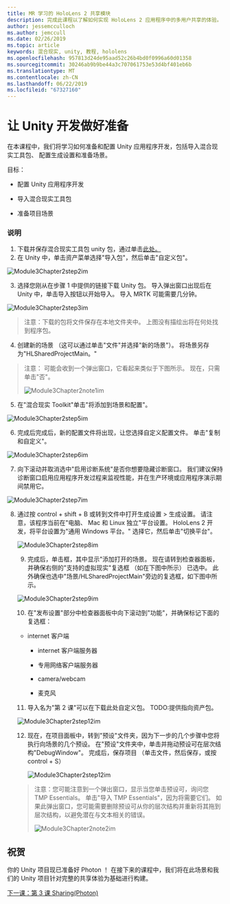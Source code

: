 ```yaml
---
title: MR 学习的 HoloLens 2 共享模块
description: 完成此课程以了解如何实现 HoloLens 2 应用程序中的多用户共享的体验。
author: jessemcculloch
ms.author: jemccull
ms.date: 02/26/2019
ms.topic: article
keywords: 混合现实, unity, 教程, hololens
ms.openlocfilehash: 957813d24de95aad52c26b4bd0f0996a60d01358
ms.sourcegitcommit: 30246ab9b9be44a3c707061753e53d4bf401eb6b
ms.translationtype: MT
ms.contentlocale: zh-CN
ms.lasthandoff: 06/22/2019
ms.locfileid: "67327160"
---
```

# <a name="getting-unity-ready-for-development"></a>**让 Unity 开发做好准备** 

在本课程中，我们将学习如何准备和配置 Unity 应用程序开发，包括导入混合现实工具包、 配置生成设置和准备场景。

目标：

- 配置 Unity 应用程序开发

- 导入混合现实工具包

- 准备项目场景

### <a name="instructions"></a>说明

1. 下载并保存混合现实工具包 unity 包，通过单击[此处。](https://github.com/microsoft/MixedRealityToolkit-Unity/releases/download/v2.0.0-RC1-Refresh/Microsoft.MixedReality.Toolkit.Unity.Foundation-v2.0.0-RC1-Refresh.unitypackage)
2. 在 Unity 中，单击资产菜单选择"导入包"，然后单击"自定义包"。

![Module3Chapter2step2im](images/module3chapter2step2im.PNG)

3. 选择您刚从在步骤 1 中提供的链接下载 Unity 包。 导入弹出窗口出现后在 Unity 中，单击导入按钮以开始导入。 导入 MRTK 可能需要几分钟。

![Module3Chapter2step3im](images/module3chapter2step3im.PNG)

> 注意：下载的包将文件保存在本地文件夹中。 上图没有描绘出将在何处找到程序包。

4. 创建新的场景 （这可以通过单击"文件"并选择"新的场景"）。 将场景另存为"HLSharedProjectMain。"

> 注意： 可能会收到一个弹出窗口，它看起来类似于下图所示。 现在，只需单击"否"。
>
> ![Module3Chapter2note1im](images/module3chapter2note1im.PNG)

5. 在"混合现实 Toolkit"单击"将添加到场景和配置"。

![Module3Chapter2step5im](images/module3chapter2step5im.PNG)

6. 完成后完成后，新的配置文件将出现，让您选择自定义配置文件。 单击"复制和自定义"。

![Module3Chapter2step6im](images/module3chapter2step6im.PNG)

7. 向下滚动并取消选中"启用诊断系统"是否你想要隐藏诊断窗口。 我们建议保持诊断窗口启用应用程序开发过程来监视性能，并在生产环境或应用程序演示期间禁用它。

![Module3Chapter2step7im](images/module3chapter2step7im.PNG)

8. 通过按 control + shift + B 或转到文件中打开生成设置 > 生成设置。 请注意，该程序当前在"电脑、 Mac 和 Linux 独立"平台设置。 HoloLens 2 开发，将平台设置为"通用 Windows 平台。" 选择它，然后单击"切换平台"。

   ![Module3Chapter2step8im](images/module3chapter2step8im.PNG)

   9. 完成后，单击框，其中显示"添加打开的场景。 现在请转到检查器面板，并确保右侧的"支持的虚拟现实"复选框 （如在下图中所示） 已选中。 此外确保也选中"场景/HLSharedProjectMain"旁边的复选框，如下图中所示。

   ![Module3Chapter2step9im](images/module3chapter2step9im.PNG)

   10. 在"发布设置"部分中检查器面板中向下滚动到"功能"，并确保标记下面的复选框：
    - internet 客户端
       
       - internet 客户端服务器
       
       - 专用网络客户端服务器
   
       - camera/webcam

       - 麦克风
   
   11. 导入名为"第 2 课"可以在下载此处自定义包。 TODO:提供指向资产包。
   
   ![Module3Chapter2step12im](images/module3chapter2step11im.PNG)
   
   12. 现在，在项目面板中，转到"预设"文件夹，因为下一步的几个步骤中您将执行向场景的几个预设。 在"预设"文件夹中，单击并拖动预设可在层次结构"DebugWindow"。 完成后，保存项目 （单击文件，然后保存，或按 control + S）
   
       ![Module3Chapter2step12im](images/module3chapter2step12im.PNG)
   
   > 注意：您可能注意到一个弹出窗口，显示当您单击预设可，询问您 TMP Essentials。 单击"导入 TMP Essentials"，因为将需要它们。 如果此弹出窗口，您可能需要删除预设可从你的层次结构并重新将其拖到层次结构，以避免潜在与文本相关的错误。
   >
   > ![Module3Chapter2note2im](images/module3chapter2note2im.PNG)


## <a name="congratulations"></a>祝贺

你的 Unity 项目现已准备好 Photon ！ 在接下来的课程中，我们将在此场景和我们的 Unity 项目针对完整的共享体验为基础进行构建。

[下一课：第 3 课 Sharing(Photon)](mrlearning-sharing(photon)-ch3.md)

